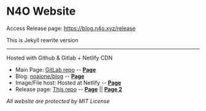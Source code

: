 # N4O Website

Access Release page: https://blog.n4o.xyz/release

This is Jekyll rewrite version

---

Hosted with Github & Gitlab + Netlify CDN
- Main Page: [GitLab repo](https://gitlab.com/noaione/noaione.gitlab.io) -- **[Page](https://n4o.xyz)**
- Blog: [noaione/blog](https://github.com/noaione/blog) -- **[Page](https://blog.n4o.xyz/blog)**
- Image/File host: Hosted at Netlify -- **[Page](https://p.n4o.xyz)**
- Release page: [This repo](#) -- **[Page](https://blog.n4o.xyz)** || **[Page 2](https://blog.n4o.xyz/release)**


*All website are protected by MIT License*
